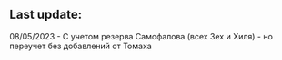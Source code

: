 ## Last update:

08/05/2023 - С учетом  резерва Самофалова (всех 3ех и Хиля) - но переучет без добавлений от Томаха
